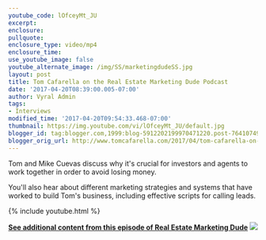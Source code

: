 ```yaml
---
youtube_code: lOfceyMt_JU
excerpt:
enclosure:
pullquote:
enclosure_type: video/mp4
enclosure_time:
use_youtube_image: false
youtube_alternate_image: /img/SS/marketingdudeSS.jpg
layout: post
title: Tom Cafarella on the Real Estate Marketing Dude Podcast
date: '2017-04-20T08:39:00.005-07:00'
author: Vyral Admin
tags:
- Interviews
modified_time: '2017-04-20T09:54:33.468-07:00'
thumbnail: https://img.youtube.com/vi/lOfceyMt_JU/default.jpg
blogger_id: tag:blogger.com,1999:blog-5912202199970471220.post-7641074982466053686
blogger_orig_url: http://www.tomcafarella.com/2017/04/tom-cafarella-on-real-estate-marketing.html
---
```

Tom and Mike Cuevas discuss why it's crucial for investors and agents to work together in order to avoid losing money.

You'll also hear about different marketing strategies and systems that have worked to build Tom's business, including effective scripts for calling leads.

{% include youtube.html %}

**[See additional content from this episode of Real Estate Marketing Dude](http://www.realestatemarketingdude.com/podcast/podcast/scaling-business-investors/)**
[![](http://www.realestatemarketingdude.com/wp-content/uploads/2015/08/REMD-ClearLogo.11.png)](http://www.realestatemarketingdude.com/podcast/podcast/scaling-business-investors/)

